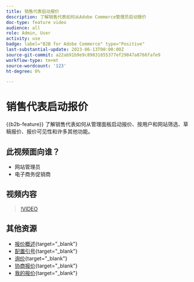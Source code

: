 ```yaml
---
title: 销售代表启动报价
description: 了解销售代表如何从Adobe Commerce管理员启动报价
doc-type: feature video
audience: all
role: Admin, User
activity: use
badge: label="B2B for Adobe Commerce" type="Positive"
last-substantial-update: 2023-06-13T00:00:00Z
source-git-commit: a22ab91b9e9c89831855377ef29847a8766fafe9
workflow-type: tm+mt
source-wordcount: '123'
ht-degree: 0%

---
```


# 销售代表启动报价

{{b2b-feature}}
了解销售代表如何从管理面板启动报价、按用户和网站筛选、草稿报价、报价可见性和许多其他功能。

## 此视频面向谁？

- 网站管理员
- 电子商务促销商

## 视频内容

>[!VIDEO](https://video.tv.adobe.com/v/3420390?learn=on)

## 其他资源

- [报价概述](https://experienceleague.adobe.com/docs/commerce-admin/b2b/quotes/quotes.html){target="_blank"}
- [配置引号](https://experienceleague.adobe.com/docs/commerce-admin/b2b/quotes/configure-quotes.html){target="_blank"}
- [询价](https://experienceleague.adobe.com/docs/commerce-admin/b2b/quotes/quote-request.html){target="_blank"}
- [协商报价](https://experienceleague.adobe.com/docs/commerce-admin/b2b/quotes/quote-price-negotiation.html){target="_blank"}
- [我的报价](https://experienceleague.adobe.com/docs/commerce-admin/b2b/quotes/account-dashboard-my-quotes.html){target="_blank"}
